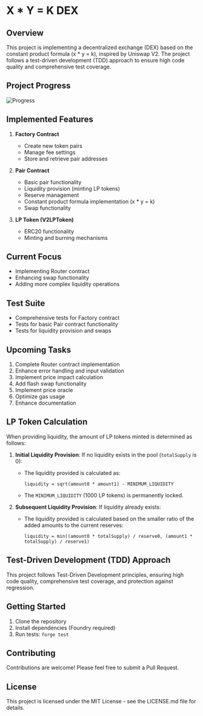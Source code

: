 # X * Y = K DEX

## Overview
This project is implementing a decentralized exchange (DEX) based on the constant product formula (x * y = k), inspired by Uniswap V2. The project follows a test-driven development (TDD) approach to ensure high code quality and comprehensive test coverage.

## Project Progress

![Progress](https://progress-bar.dev/40/?width=500)

## Implemented Features

1. **Factory Contract**
   - Create new token pairs
   - Manage fee settings
   - Store and retrieve pair addresses

2. **Pair Contract**
   - Basic pair functionality
   - Liquidity provision (minting LP tokens)
   - Reserve management
   - Constant product formula implementation (x * y = k)
   - Swap functionality

3. **LP Token (V2LPToken)**
   - ERC20 functionality
   - Minting and burning mechanisms

## Current Focus

- Implementing Router contract
- Enhancing swap functionality
- Adding more complex liquidity operations

## Test Suite

- Comprehensive tests for Factory contract
- Tests for basic Pair contract functionality
- Tests for liquidity provision and swaps

## Upcoming Tasks

1. Complete Router contract implementation
2. Enhance error handling and input validation
3. Implement price impact calculation
4. Add flash swap functionality
5. Implement price oracle
6. Optimize gas usage
7. Enhance documentation

## LP Token Calculation

When providing liquidity, the amount of LP tokens minted is determined as follows:

1. **Initial Liquidity Provision**: If no liquidity exists in the pool (`totalSupply` is 0):
   - The liquidity provided is calculated as:
     ```
     liquidity = sqrt(amount0 * amount1) - MINIMUM_LIQUIDITY
     ```
   - The `MINIMUM_LIQUIDITY` (1000 LP tokens) is permanently locked.

2. **Subsequent Liquidity Provision**: If liquidity already exists:
   - The liquidity provided is calculated based on the smaller ratio of the added amounts to the current reserves:
     ```
     liquidity = min((amount0 * totalSupply) / reserve0, (amount1 * totalSupply) / reserve1)
     ```

## Test-Driven Development (TDD) Approach

This project follows Test-Driven Development principles, ensuring high code quality, comprehensive test coverage, and protection against regression.

## Getting Started

1. Clone the repository
2. Install dependencies (Foundry required)
3. Run tests: `forge test`

## Contributing

Contributions are welcome! Please feel free to submit a Pull Request.

## License

This project is licensed under the MIT License - see the LICENSE.md file for details.